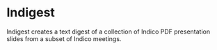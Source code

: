 # Indigest
Indigest creates a text digest of a collection of Indico PDF presentation slides from a subset of Indico meetings.
